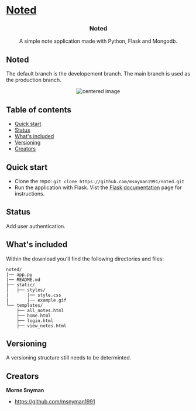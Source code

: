 <p align="center">
  <a href="https://github.com/msnyman1991/noted/">
    <h1>Noted</h1>
  </a>
</p>

<h3 align="center">Noted</h3>

<p align="center">
  A simple note application made with Python, Flask and Mongodb.
</p>

## Noted

The default branch is the developement branch. The main branch is used as the production branch.

<p align="center">
    <img src="" alt="centered image" />
</p>

## Table of contents

- [Quick start](#quick-start)
- [Status](#status)
- [What's included](#whats-included)
- [Versioning](#versioning)
- [Creators](#creators)

## Quick start

- Clone the repo: `git clone https://github.com/msnyman1991/noted.git`
- Run the application with Flask. Vist the <a href="https://flask.palletsprojects.com/en/2.0.x/cli/">Flask documentation</a> page for instructions.

## Status
Add user authentication.

## What's included

Within the download you'll find the following directories and files:

```text
noted/
|── app.py
|── README.md
├── static/
│   ├── styles/
|       |── style.css
|       |── example.gif
└── templates/
    ├── all_notes.html
    ├── home.html
    ├── login.html
    ├── view_notes.html
```
## Versioning

A versioning structure still needs to be determinted.

## Creators

**Morne Snyman**

- <https://github.com/msnyman1991>